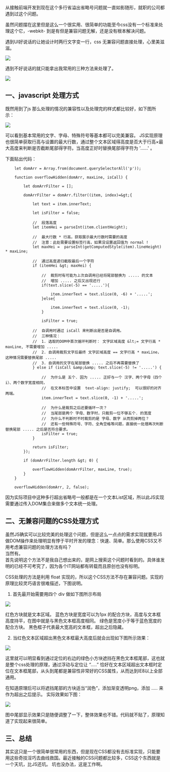 <!--
 * @Author: monai
 * @Date: 2020-04-16 18:48:44
 * @LastEditors: monai
 * @LastEditTime: 2020-04-16 18:48:45
 -->
从接触前端开发到现在这个多行省溢出省略号问题就一直如影随形，就职的公司都遇到过这个问题。

虽然问题摆在这里但是这么一个很实用、很简单的功能至今css没有一个标准来处理这个它，-webkit- 到是有但是兼容问题无解，还是没有根本解决问题。

遇到UI好说话的让她设计时两行文字变一行，css 无兼容问题直接处理，心里美滋滋。

![](https://www.ismoon.cn/static/433012d6ee3fab2a6acfeb58078f5b31.jpg)

遇到不好说话的就只能拿出我常用的三种方法来处理了。

![](https://www.ismoon.cn/static/ee2e7e5bf423d2e5d14b3a84bec76cd7.jpg)

## 一、javascript 处理方式

既然用到了js 那么处理的情况的兼容性以及处理完的样式都比较好，如下图所示：

![](https://www.ismoon.cn/static/645e54ff5865bc8c42319b1a1d69482c.jpg)

可以看到基本常用的文字、字母、特殊符号等基本都可以完美兼容。
JS实现原理也很简单获取行高与设置的最大行数，通过整个文本区域得高度是否大于行高×最大高度来判断是否截断尾部得字符。当高度正好时替换尾部得字符为 '......' 。

下面贴出代码：

        let domArr = Array.from(document.querySelectorAll('p'));

        function overflowHidden(domArr, maxLine, isCall) {

            let domArrFilter = [];

            domArrFilter = domArr.filter((item, index)=&gt;{

                let text = item.innerText;

                let isFilter = false;

                //  段落高度
                let itemHei = parseInt(item.clientHeight);

                //  最大行数 * 行高，获取展示最大行数时需要的高度
                //  注意：此处需要设置标签行高，如果没设置返回值为 normal !
                let maxHei =  parseInt(getComputedStyle(item).lineHeight) * maxLine;

                //  通过高度递归截取最后一个字符
                if (itemHei &gt; maxHei) {

                    //  裁剪时有可能为上次自调用已经将尾部替换为 ..... 的文本
                    //  增加 ..... 之后又出现还行
                    if(text.slice(-5) == '.....'){

                        item.innerText = text.slice(0, -6) + '.....';
                    }else{

                        item.innerText = text.slice(0, -1);
                    }

                    isFilter = true;

                //  自调用时通过 isCall 来判断出是否是自调用。
                //  三种情况：
                //  1. 选取的DOM中首次循环判断时： 文字区域高度 &lt;= 文字行高 * maxLine, 不需要增加 .....
                //  2. 自调用裁剪文字后最终 文字区域高度 == 文字行高 * maxLine，这种情况需要替换尾部 .....
                //  3. 自调用的文字在尾部替换 ..... 之后不再需要替换了
                } else if (isCall &amp;&amp; text.slice(-5) != '.....') {

                    //  为什么是 五个. 因为 ..... 正好与一个 汉字、两个字母（四个 i）、两个数字宽度相同，
                    //  在文本标签中设置  text-align: justify;  可以很好的对齐两端。
                    item.innerText = text.slice(0, -1) + '.....';

                    //  为什么是裁剪之后还要循环一次？
                    //  当尾部是两个 字母、数字时，只裁剪一位不够五个. 的宽度
                    //  为什么不判断时不时裁剪的是 字母、数字 从而剪掉两位？
                    //  还有一些特殊符号、字符、全角空格等问题，直接统一处理再次判断替换尾部 ..... 之后是否符合要求。
                    isFilter = true;
                }

                return isFilter;
            });

            if (domArrFilter.length &gt; 0) {

                overflowHidden(domArrFilter, maxLine, true);
            }
        }

        overflowHidden(domArr, 2, false);

因为实际项目中这种多行超出省略号一般都是在一个文本List区域，所以此JS实现需要通过传入DOM集合来做多个文本统一处理。

## 二、无兼容问题的CSS处理方式
<div>
</div><div>虽然JS确实可以比较完美的处理这个问题，但是这么一点点的需求实现就要用JS做DOM操作来处理明显有悖于平时开发的理念：快速、简单。那么使用CSS又不用考虑兼容问题的处理方法有吗？</div><div>
当然有。

</div>首先说明这个方法不是我自己想出来的，是网上搜索这个问题时看到的。具体谁发明的已经不可考究了，因为各个IT网站都有转载而且原创也没有标明。

CSS处理的方法是利用 float 实现的，所以这个CSS方法不存在兼容问题。实现的原理比较灵巧语言很难描述，下图说明。

1. 首先最开始需要用四个 div 做如下图所示布局

![](https://www.ismoon.cn/static/5d78f07973924f111292ec9ee3c382a6.jpg)

红色方块就是文本区域。
蓝色方块是宽度可以为1px 的配合方块，高度与文本框高度持平，在图中就是与黑色文本框高度相同。
绿色是宽度小于等于蓝色宽度的配合方块。
黑色框子代表最大宽高的文本框，超出之后隐藏。

2. 当红色文本区域超出黑色文本框最大高度后就会出现如下图所示效果：

![](https://www.ismoon.cn/static/4ed09403507a1c8620da8d67c5993cc8.jpg)

这里就可以明显看到通过定位的右边的绿色小方块遮挡在黑色文本框尾部，这也就是整个css处理的原理，通过浮动与定位让 “.....” 恰好在文本区域超出文本框时定位在文本框尾部，从头到尾都是兼容性非常好的CSS属性，从而达到IE8以上全部通用。

在知道原理后可以将遮挡尾部的方块适当“润色”，添加渐变透明png，添加 ..... 来作为超出之后提示。
实际效果如下图：

![](https://www.ismoon.cn/static/cca96a44c66cb1d942ea19fd98de4135.jpg)

图中尾部显示效果只是随便调整了一下，整体效果也不错。代码就不贴了，原理知道了实现起来很简单。

## 三、总结

其实这只是一个很简单很常用的东西，但是现在CSS都没有去标准实现，只能要用这些奇技淫巧去曲线救国。最近接触的CSS问题都比较多，CSS这个东西就是一个天坑，比JS还坑。
坑也没办法，这是工作啊。